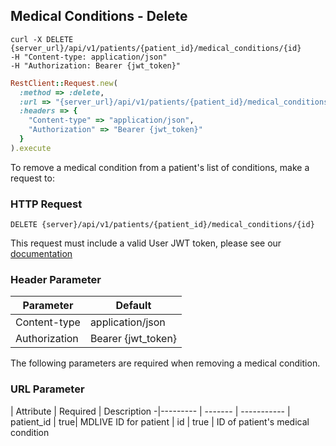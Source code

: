 ## Medical Conditions - Delete

```shell
curl -X DELETE {server_url}/api/v1/patients/{patient_id}/medical_conditions/{id}
-H "Content-type: application/json"
-H "Authorization: Bearer {jwt_token}"
```
```ruby
RestClient::Request.new(
  :method => :delete,
  :url => "{server_url}/api/v1/patients/{patient_id}/medical_conditions/{id}",
  :headers => {
    "Content-type" => "application/json",
    "Authorization" => "Bearer {jwt_token}"
  }
).execute
```

To remove a medical condition from a patient's list of conditions, make a request to:

### HTTP Request

`DELETE {server}/api/v1/patients/{patient_id}/medical_conditions/{id}`

This request must include a valid User JWT token, please see our [documentation](#user-tokens)

### Header Parameter

Parameter | Default
--------- | -------
Content-type | application/json
Authorization| Bearer {jwt_token}

The following parameters are required when removing a medical condition.

### URL Parameter
 | Attribute | Required | Description
 -|--------- | ------- | -----------
 | patient_id | true| MDLIVE ID for patient
 | id | true | ID of patient's medical condition


